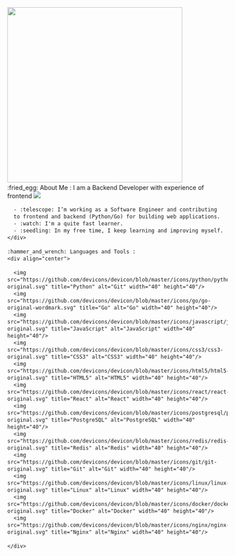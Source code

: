 <div align="left">
<div align="left">
    <img src="https://media3.giphy.com/media/WS6CDvvyNDrhZRFBtT/giphy.gif" width="400" height="400">

</div>
 <div align="right">
      <div align="left">
      :fried_egg: About Me :
      I am a Backend Developer with experience of frontend  <img src="https://media.giphy.com/media/WUlplcMpOCEmTGBtBW/giphy.gif" width="30"/>
      
      - :telescope: I’m working as a Software Engineer and contributing
      to frontend and backend (Python/Go) for building web applications.
      - :watch: I'm a quite fast learner.
      - :seedling: In my free time, I keep learning and improving myself.
    </div>
    
    :hammer_and_wrench: Languages and Tools :
    <div align="center">
      
      <img src="https://github.com/devicons/devicon/blob/master/icons/python/python-original.svg" title="Python" alt="Git" width="40" height="40"/>
      <img src="https://github.com/devicons/devicon/blob/master/icons/go/go-original-wordmark.svg" title="Go" alt="Go" width="40" height="40"/>
      <img src="https://github.com/devicons/devicon/blob/master/icons/javascript/javascript-original.svg" title="JavaScript" alt="JavaScript" width="40" height="40"/>
      <img src="https://github.com/devicons/devicon/blob/master/icons/css3/css3-original.svg" title="CSS3" alt="CSS3" width="40" height="40"/>
      <img src="https://github.com/devicons/devicon/blob/master/icons/html5/html5-original.svg" title="HTML5" alt="HTML5" width="40" height="40"/>
      <img src="https://github.com/devicons/devicon/blob/master/icons/react/react-original.svg" title="React" alt="React" width="40" height="40"/>
      <img src="https://github.com/devicons/devicon/blob/master/icons/postgresql/postgresql-original.svg" title="PostgreSQL" alt="PostgreSQL" width="40" height="40"/>
      <img src="https://github.com/devicons/devicon/blob/master/icons/redis/redis-original.svg" title="Redis" alt="Redis" width="40" height="40"/>
      <img src="https://github.com/devicons/devicon/blob/master/icons/git/git-original.svg" title="Git" alt="Git" width="40" height="40"/>
      <img src="https://github.com/devicons/devicon/blob/master/icons/linux/linux-original.svg" title="Linux" alt="Linux" width="40" height="40"/>
      <img src="https://github.com/devicons/devicon/blob/master/icons/docker/docker-original.svg" title="Docker" alt="Docker" width="40" height="40"/>
      <img src="https://github.com/devicons/devicon/blob/master/icons/nginx/nginx-original.svg" title="Nginx" alt="Nginx" width="40" height="40"/>
      
    </div>
</div>
</div>

<div id="viewprof" align="center">
  <img src="https://komarev.com/ghpvc/?username=DillerDurak&style=flat-square&color=blue" alt="">
</div>
 

  
